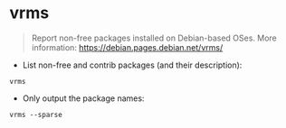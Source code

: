 # vrms

> Report non-free packages installed on Debian-based OSes.
> More information: <https://debian.pages.debian.net/vrms/>

- List non-free and contrib packages (and their description):

`vrms`

- Only output the package names:

`vrms --sparse`
